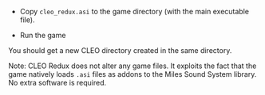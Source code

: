 
- Copy `cleo_redux.asi` to the game directory (with the main executable file).

- Run the game

You should get a new CLEO directory created in the same directory.

Note: CLEO Redux does not alter any game files. It exploits the fact that the game natively loads `.asi` files as addons to the Miles Sound System library. No extra software is required.
